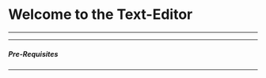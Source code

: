 <h1> Welcome to the Text-Editor</h1>
<hr>
<p>

</p>
<hr>
<h5> Pre-Requisites </h5>
<ol>
<ul></ul>
<ul></ul>
<ul></ul>
</ol>

<hr>
